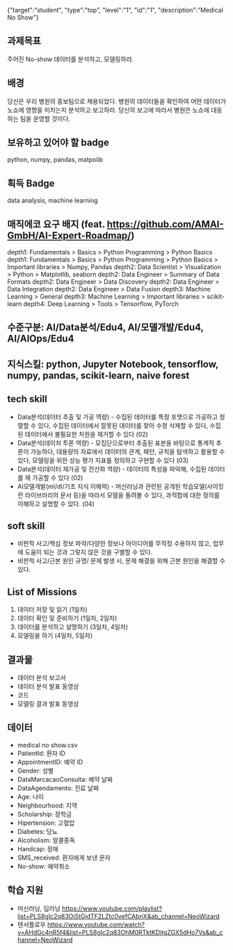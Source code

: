 {"target":"student", "type":"top", "level":"1", "id":"1", "description":"Medical No Show"}

## 과제목표
주어진 No-show 데이터를 분석하고, 모델링하라.
## 배경
당신은 우리 병원의 홍보팀으로 채용되었다. 병원의 데이터들을 확인하여 어떤 데이터가 노쇼에 영향을 미치는지 분석하고 보고하라. 당신의 보고에 따라서 병원은 노쇼에 대응하는 팀을 운영할 것이다.
## 보유하고 있어야 할 badge
python, numpy, pandas, matpolib
## 획득 Badge
data analysis, machine learning
## 매직에코 요구 배지 (feat. https://github.com/AMAI-GmbH/AI-Expert-Roadmap/)
depth1: Fundamentals > Basics > Python Programming > Python Basics
depth1: Fundamentals > Basics > Python Programming > Python Basics > Important libraries > Numpy, Pandas
depth2: Data Scientist > Visualization > Python > Matplotlib, seaborn
depth2: Data Engineer > Summary of Data Formats
depth2: Data Engineer > Data Discovery
depth2: Data Engineer > Data Integration
depth2: Data Engineer > Data Fusion
depth3: Machine Learning > General
depth3: Machine Learning > Important libraries > scikit-learn
depth4: Deep Learning > Tools > Tensorflow, PyTorch



## 수준구분: AI/Data분석/Edu4, AI/모델개발/Edu4, AI/AIOps/Edu4
## 지식스킬: python, Jupyter Notebook, tensorflow, numpy, pandas, scikit-learn, naive forest
## tech skill
* Data분석(데이터 추출 및 가공 역량) - 수집된 데이터를 특정 포맷으로 가공하고 정렬할 수 있다, 수집된 데이터에서 잘못된 데이터를 찾아 수정 삭제할 수 있다, 수집된 데이터에서 불필요한 차원을 제거할 수 있다 (02)
* Data분석(데이처 투론 역량) - 모집단으로부터 추출된 표본을 바탕으로 통계적 추론이 가능하다, 대용량의 자료에서 데이터의 관계, 패턴, 규칙을 탐색하고 활용할 수 있다, 모델링을 위한 성능 평가 지표를 정의하고 구현할 수 있다 (03)
* Data분석(데이터 재가공 및 전산화 역량) - 데이터의 특성을 파악해, 수집된 데이터를 재 가공할 수 있다 (02)
* AI모델개발(ml/dl/기초 지식 이해력) - 머신러닝과 관련된 공개된 학습모델(사이킷런 라이브러리의 문서 등)을 따라서 모델을 돌려볼 수 있다, 과적합에 대한 정의를 이해하고 설명할 수 있다. (04)
## soft skill
* 비판적 사고/핵심 정보 파악/다양한 정보나 아이디어를 무작정 수용하지 않고, 업무에 도움이 되는 것과 그렇지 않은 것을 구별할 수 있다.
* 비판적 사고/근본 원인 규명/ 문제 발생 시, 문제 해결을 위해 근본 원인을 해결할 수 있다.

## List of Missions
1. 데이터 저장 및 읽기 (1일차)
2. 데이터 확인 및 준비하기 (1일차, 2일차)
3. 데이터를 분석하고 설명하기 (3일차, 4일차)
4. 모델링을 하기 (4일차, 5일차)

## 결과물
* 데이터 분석 보고서
* 데이터 분석 발표 동영상
* 코드
* 모델링 결과 발표 동영상

## 데이터
* medical no show.csv
* PatientId: 환자 ID
* AppointmentID: 예약 ID
* Gender: 성별
* DataMarcacaoConsulta: 예약 날짜
* DataAgendamento: 진료 날짜
* Age: 나이
* Neighbourhood: 지역
* Scholarship: 장학금
* Hipertension: 고혈압
* Diabetes: 당뇨
* Alcoholism: 알콜중독
* Handcap: 장애
* SMS_received: 환자에게 보낸 문자
* No-show: 예약취소

## 학습 지원
* 머신러닝, 딥러닝 https://www.youtube.com/playlist?list=PLS8gIc2q83OjStGjdTF2LZtc0vefCAbnX&ab_channel=NeoWizard
* 텐서플로우 https://www.youtube.com/watch?v=AHdGc4nR5f4&list=PLS8gIc2q83OhM0RTktKDitgZGX5dHo7Vs&ab_channel=NeoWizard

